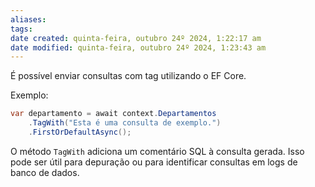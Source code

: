 ```yaml
---
aliases: 
tags: 
date created: quinta-feira, outubro 24º 2024, 1:22:17 am
date modified: quinta-feira, outubro 24º 2024, 1:23:43 am
---
```

É possível enviar consultas com tag utilizando o EF Core.

Exemplo:

```csharp
var departamento = await context.Departamentos
    .TagWith("Esta é uma consulta de exemplo.")
    .FirstOrDefaultAsync();
```

O método `TagWith` adiciona um comentário SQL à consulta gerada. Isso pode ser útil para depuração ou para identificar consultas em logs de banco de dados.
